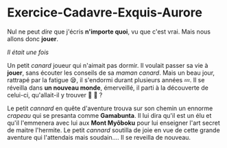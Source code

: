 # Exercice-Cadavre-Exquis-Aurore

Nul ne peut _dire_ que j'écris **n'importe quoi**, vu que c'est vrai.
Mais nous allons donc __jouer__. 

*Il était une fois*

Un petit *canard* joueur qui n'aimait pas dormir.
Il voulait passer sa vie à __jouer__, sans écouter les conseils de sa *maman canard*.
Mais un beau jour, rattrapé par la fatigue :sleepy:, il s'endormi durant plusieurs années :zzz:.
Il se réveilla dans **un nouveau monde**, émerveillé, il parti à la découverte de celui-ci, qu'allait-il y trouver :dolphin: :dragon: ?

Le petit *cannard* en quête d'aventure trouva sur son chemin un ennorme *crapeau* qui se presanta comme **Gamabunta**.
Il lui dira qu'il est un élu et qu'il l'emmenera avec lui aux __Mont Myôboku__ pour lui enseigner l'art secret de maitre l'hermite. Le petit *cannard* soutilla de joie en vue de cette grande aventure qui l'attendais mais soudain.... Il se reveilla de nouveau.